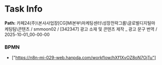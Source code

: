 # Task Info

**Path:** 카페24(주)\본사사업장\[CG]MI본부\마케팅센터\성장전략그룹\글로벌디지털마케팅팀\콘텐츠 / smmoon02 / [342347] 광고 소재 및 콘텐츠 제작 _ 광고 문구 번역 / 2025-10-01_00-00-00

### BPMN
- ["https://n8n-mi-029-web.hanpda.com/workflow/hXf1XvOZ8oN7OjTu"]


